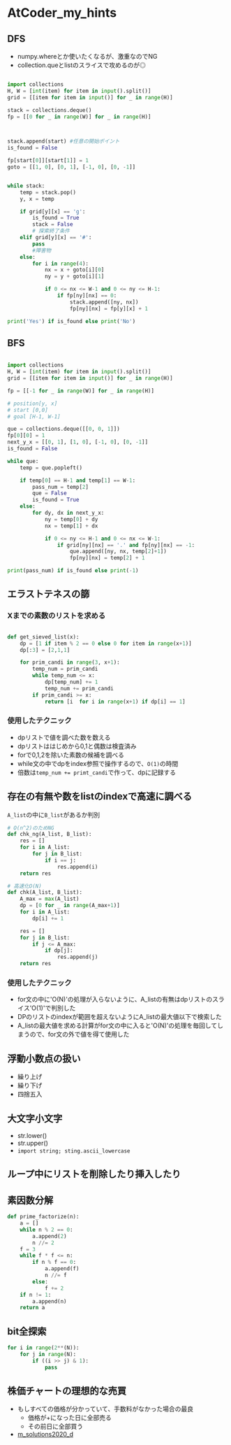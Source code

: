 # AtCoder_my_hints

## DFS

* numpy.whereとか使いたくなるが、激重なのでNG
* collection.queとlistのスライスで攻めるのが◎

```python

import collections
H, W = [int(item) for item in input().split()]
grid = [[item for item in input()] for _ in range(H)]

stack = collections.deque()
fp = [[0 for _ in range(W)] for _ in range(H)]



stack.append(start) #任意の開始ポイント
is_found = False

fp[start[0]][start[1]] = 1
goto = [[1, 0], [0, 1], [-1, 0], [0, -1]]


while stack:
    temp = stack.pop()
    y, x = temp

    if grid[y][x] == 'g':
        is_found = True
        stack = False
        # 探索終了条件
    elif grid[y][x] == '#':
        pass
        #障害物
    else:
        for i in range(4):
            nx = x + goto[i][0]
            ny = y + goto[i][1]

            if 0 <= nx <= W-1 and 0 <= ny <= H-1:
                if fp[ny][nx] == 0:
                    stack.append([ny, nx])
                    fp[ny][nx] = fp[y][x] + 1

print('Yes') if is_found else print('No')

```


## BFS

```python

import collections
H, W = [int(item) for item in input().split()]
grid = [[item for item in input()] for _ in range(H)]

fp = [[-1 for _ in range(W)] for _ in range(H)]

# position[y, x]
# start [0,0]
# goal [H-1, W-1]

que = collections.deque([[0, 0, 1]])
fp[0][0] = 1
next_y_x = [[0, 1], [1, 0], [-1, 0], [0, -1]]
is_found = False

while que:
    temp = que.popleft()

    if temp[0] == H-1 and temp[1] == W-1:
        pass_num = temp[2]
        que = False
        is_found = True
    else:
        for dy, dx in next_y_x:
            ny = temp[0] + dy
            nx = temp[1] + dx

            if 0 <= ny <= H-1 and 0 <= nx <= W-1:
                if grid[ny][nx] == '.' and fp[ny][nx] == -1:
                    que.append([ny, nx, temp[2]+1])
                    fp[ny][nx] = temp[2] + 1

print(pass_num) if is_found else print(-1)
```

## エラストテネスの篩

### Xまでの素数のリストを求める

```python:sieve.py

def get_sieved_list(x):
    dp = [1 if item % 2 == 0 else 0 for item in range(x+1)]
    dp[:3] = [2,1,1]

    for prim_candi in range(3, x+1):
        temp_num = prim_candi
        while temp_num <= x:
            dp[temp_num] += 1
            temp_num += prim_candi
        if prim_candi >= x:
            return [i  for i in range(x+1) if dp[i] == 1]
```

### 使用したテクニック

* dpリストで値を調べた数を数える
* dpリストははじめから0,1と偶数は検査済み
* forで0,1,2を除いた素数の候補を調べる
* while文の中でdpをindex参照で操作するので、`O(1)`の時間
* 倍数は`temp_num += primt_candi`で作って、dpに記録する

## 存在の有無や数をlistのindexで高速に調べる

`A_list`の中に`B_list`があるか判別

```python
# O(n^2)のためNG
def chk_ng(A_list, B_list):
    res = []
    for i in A_list:
        for j in B_list:
            if i == j:
                res.append(i)
    return res

# 高速化O(N)
def chk(A_list, B_list):
    A_max = max(A_list)
    dp = [0 for _ in range(A_max+1)]
    for i in A_list:
        dp[i] += 1

    res = []
    for j in B_list:
        if j <= A_max:
            if dp[j]:
                res.append(j)
    return res
```

### 使用したテクニック

* for文の中に'O(N)'の処理が入らないように、A_listの有無はdpリストのスライス'O(1)'で判別した
* DPのリストのindexが範囲を超えないようにA_listの最大値以下で検索した
* A_listの最大値を求める計算がfor文の中に入ると'O(N)'の処理を毎回してしまうので、for文の外で値を得て使用した


## 浮動小数点の扱い

* 繰り上げ
* 繰り下げ
* 四捨五入

## 大文字小文字

* str.lower()
* str.upper()
* `import string; sting.ascii_lowercase`


## ループ中にリストを削除したり挿入したり

## 素因数分解

```python
def prime_factorize(n):
    a = []
    while n % 2 == 0:
        a.append(2)
        n //= 2
    f = 3
    while f * f <= n:
        if n % f == 0:
            a.append(f)
            n //= f
        else:
            f += 2
    if n != 1:
        a.append(n)
    return a
```

## bit全探索

```python
for i in range(2**(N)):
    for j in range(N):
        if ((i >> j) & 1):
            pass
```

## 株価チャートの理想的な売買

* もしすべての価格が分かっていて、手数料がなかった場合の最良
  * 価格が+になった日に全部売る
  * その前日に全部買う
* [m_solutions2020_d](https://atcoder.jp/contests/m-solutions2020/tasks/m_solutions2020_d)